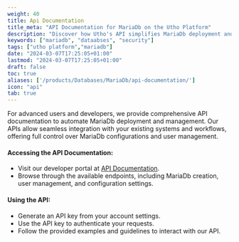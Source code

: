 ```yaml
---
weight: 40
title: Api Documentation
title_meta: "API Documentation for MariaDb on the Utho Platform"
description: "Discover how Utho's API simplifies MariaDb deployment and management, allowing you to integrate seamlessly with your cloud infrastructure."
keywords: ["mariadb", "dataabses", "security"]
tags: ["utho platform","mariadb"]
date: "2024-03-07T17:25:05+01:00"
lastmod: "2024-03-07T17:25:05+01:00"
draft: false
toc: true
aliases: ['/products/Databases/MariaDb/api-documentation/']
icon: "api"
tab: true
---
```

For advanced users and developers, we provide comprehensive API documentation to automate MariaDb deployment and management. Our APIs allow seamless integration with your existing systems and workflows, offering full control over MariaDb configurations and user management.

#### Accessing the API Documentation:

* Visit our developer portal at [API Documentation](https://utho.com/api-docs/?utm_source=docs#api-mariaDb).
* Browse through the available endpoints, including MariaDb creation, user management, and configuration settings.

#### Using the API:

* Generate an API key from your account settings.
* Use the API key to authenticate your requests.
* Follow the provided examples and guidelines to interact with our API.
